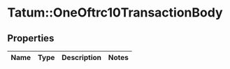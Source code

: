 # Tatum::OneOftrc10TransactionBody

## Properties
Name | Type | Description | Notes
------------ | ------------- | ------------- | -------------

